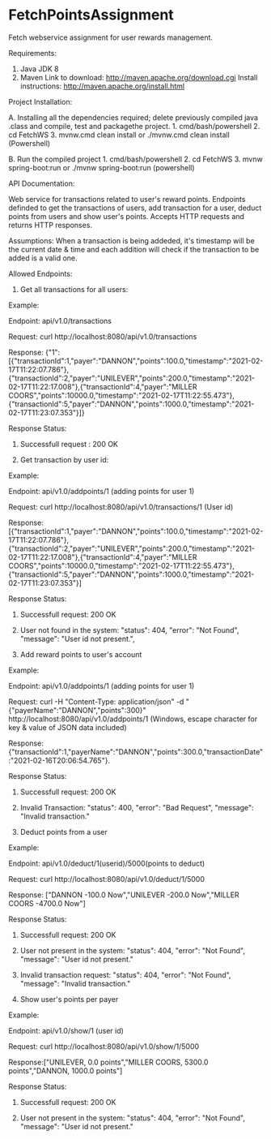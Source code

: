 # FetchPointsAssignment
Fetch webservice assignment for user rewards management.

Requirements:

1. Java JDK 8
2. Maven 
	Link to download: http://maven.apache.org/download.cgi
	Install instructions: http://maven.apache.org/install.html


Project Installation:

A. Installing all the dependencies required; delete previously compiled java .class and compile, test and packagethe project.
	1. cmd/bash/powershell
	2. cd FetchWS
	3. mvnw.cmd clean install or ./mvnw.cmd clean install (Powershell)

B. Run the compiled project
	1. cmd/bash/powershell
	2. cd FetchWS
	3. mvnw spring-boot:run or ./mvnw spring-boot:run (powershell)


API Documentation:

Web service for transactions related to user's reward points. Endpoints definded to get the transactions of users, add transaction for a user, deduct points from users and show user's points.  Accepts HTTP requests and returns HTTP responses.

Assumptions:
When a transaction is being addeded, it's timestamp will be the current date & time and each addition will check if the transaction to be added is a valid one.

Allowed Endpoints:

1. Get all transactions for all users:

Example:

Endpoint: api/v1.0/transactions

Request: curl http://localhost:8080/api/v1.0/transactions

Response:
{"1":[{"transactionId":1,"payer":"DANNON","points":100.0,"timestamp":"2021-02-17T11:22:07.786"},{"transactionId":2,"payer":"UNILEVER","points":200.0,"timestamp":"2021-02-17T11:22:17.008"},{"transactionId":4,"payer":"MILLER COORS","points":10000.0,"timestamp":"2021-02-17T11:22:55.473"},{"transactionId":5,"payer":"DANNON","points":1000.0,"timestamp":"2021-02-17T11:23:07.353"}]}

Response Status:

1. Successfull request : 200 OK 


2. Get transaction by user id:

Example:

Endpoint: api/v1.0/addpoints/1 (adding points for user 1)

Request: curl http://localhost:8080/api/v1.0/transactions/1 (User id)

Response: 
[{"transactionId":1,"payer":"DANNON","points":100.0,"timestamp":"2021-02-17T11:22:07.786"},{"transactionId":2,"payer":"UNILEVER","points":200.0,"timestamp":"2021-02-17T11:22:17.008"},{"transactionId":4,"payer":"MILLER COORS","points":10000.0,"timestamp":"2021-02-17T11:22:55.473"},{"transactionId":5,"payer":"DANNON","points":1000.0,"timestamp":"2021-02-17T11:23:07.353"}]

Response Status:

1. Successfull request: 200 OK

2. User not found in the system: 	"status": 404,
   			 "error": "Not Found",
    			"message": "User id not present.",


3. Add reward points to user's account

Example:

Endpoint: api/v1.0/addpoints/1 (adding points for user 1)

Request: curl -H "Content-Type: application/json" -d "{\"payerName\":\"DANNON\",\"points\":300}" http://localhost:8080/api/v1.0/addpoints/1 (Windows, escape character for key & value of JSON data included)

Response: {"transactionId":1,"payerName":"DANNON","points":300.0,"transactionDate":"2021-02-16T20:06:54.765"}.

Response Status:

1. Successfull request: 200 OK

2. Invalid Transaction: "status": 400,
		  "error": "Bad Request",
	    	  "message": "Invalid transaction."	

4. Deduct points from a user

Example:

Endpoint: api/v1.0/deduct/1(userid)/5000(points to deduct) 

Request: curl http://localhost:8080/api/v1.0/deduct/1/5000

Response: ["DANNON -100.0 Now","UNILEVER -200.0 Now","MILLER COORS -4700.0 Now"]

Response Status:

1. Successfull request: 200 OK

2. User not present in the system: "status": 404,
   			  "error": "Not Found",
    			  "message": "User id not present."

3. Invalid transaction request: 	  "status": 404,
   			  "error": "Not Found",
    			  "message": "Invalid transaction."

5. Show user's points per payer

Example:

Endpoint: api/v1.0/show/1 (user id) 

Request: curl http://localhost:8080/api/v1.0/show/1/5000

Response:["UNILEVER, 0.0 points","MILLER COORS, 5300.0 points","DANNON, 1000.0 points"]

Response Status:

1. Successfull request: 200 OK

2. User not present in the system: "status": 404,
   			  "error": "Not Found",
    			  "message": "User id not present."
 
